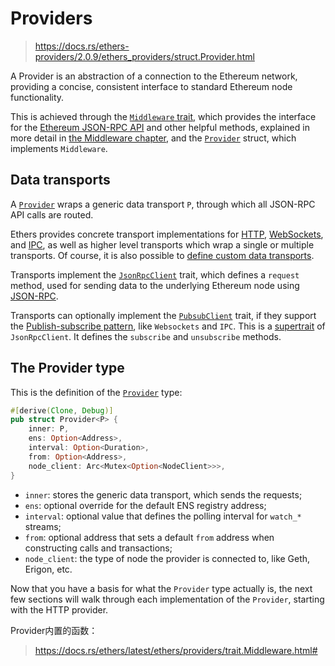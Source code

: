 # Providers

> https://docs.rs/ethers-providers/2.0.9/ethers_providers/struct.Provider.html

A Provider is an abstraction of a connection to the Ethereum network, providing a concise, consistent interface to standard Ethereum node functionality.

This is achieved through the [`Middleware` trait][middleware], which provides the interface for the [Ethereum JSON-RPC API](https://ethereum.github.io/execution-apis/api-documentation) and other helpful methods, explained in more detail in [the Middleware chapter](../middleware/middleware.md), and the [`Provider`][provider] struct, which implements `Middleware`.

## Data transports

A [`Provider`][provider] wraps a generic data transport `P`, through which all JSON-RPC API calls are routed.

Ethers provides concrete transport implementations for [HTTP](./http.md), [WebSockets](./ws.md), and [IPC](./ipc.md), as well as higher level transports which wrap a single or multiple transports. Of course, it is also possible to [define custom data transports](./custom.md).

Transports implement the [`JsonRpcClient`](https://docs.rs/ethers/latest/ethers/providers/trait.JsonRpcClient.html) trait, which defines a `request` method, used for sending data to the underlying Ethereum node using [JSON-RPC](https://www.jsonrpc.org/specification).

Transports can optionally implement the [`PubsubClient`](https://docs.rs/ethers/latest/ethers/providers/trait.PubsubClient.html) trait, if they support the [Publish-subscribe pattern](https://en.wikipedia.org/wiki/Publish%E2%80%93subscribe_pattern), like `Websockets` and `IPC`. This is a [supertrait](https://doc.rust-lang.org/book/ch19-03-advanced-traits.html#using-supertraits-to-require-one-traits-functionality-within-another-trait) of `JsonRpcClient`. It defines the `subscribe` and `unsubscribe` methods.

## The Provider type

This is the definition of the [`Provider`][provider] type:

```rust
#[derive(Clone, Debug)]
pub struct Provider<P> {
    inner: P,
    ens: Option<Address>,
    interval: Option<Duration>,
    from: Option<Address>,
    node_client: Arc<Mutex<Option<NodeClient>>>,
}
```

-   `inner`: stores the generic data transport, which sends the requests;
-   `ens`: optional override for the default ENS registry address;
-   `interval`: optional value that defines the polling interval for `watch_*` streams;
-   `from`: optional address that sets a default `from` address when constructing calls and transactions;
-   `node_client`: the type of node the provider is connected to, like Geth, Erigon, etc.

Now that you have a basis for what the `Provider` type actually is, the next few sections will walk through each implementation of the `Provider`, starting with the HTTP provider.

Provider内置的函数：
> https://docs.rs/ethers/latest/ethers/providers/trait.Middleware.html#

[middleware]: https://docs.rs/ethers/latest/ethers/providers/trait.Middleware.html
[provider]: https://docs.rs/ethers/latest/ethers/providers/struct.Provider.html

